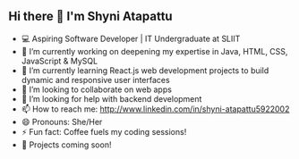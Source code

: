 ## Hi there 👋 I'm Shyni Atapattu

- 💻 Aspiring Software Developer | IT Undergraduate at SLIIT 
- 🔭 I’m currently working on deepening my expertise in Java, HTML, CSS, JavaScript & MySQL
- 🌱 I’m currently learning React.js web development projects to build dynamic and responsive user interfaces
- 👯 I’m looking to collaborate on web apps
- 🤔 I’m looking for help with backend development
- 📫 How to reach me: http://www.linkedin.com/in/shyni-atapattu5922002
- 😄 Pronouns: She/Her
- ⚡ Fun fact: Coffee fuels my coding sessions!
- 🔭 Projects coming soon!
